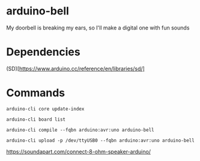 # arduino-bell
My doorbell is breaking my ears, so I'll make a digital one with fun sounds


# Dependencies
(SD)[https://www.arduino.cc/reference/en/libraries/sd/]


# Commands 

`arduino-cli core update-index`

`arduino-cli board list`

`arduino-cli compile --fqbn arduino:avr:uno arduino-bell`

`arduino-cli upload -p /dev/ttyUSB0 --fqbn arduino:avr:uno arduino-bell`



https://soundapart.com/connect-8-ohm-speaker-arduino/